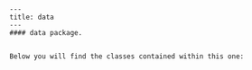 
    ---
    title: data
    ---
    #### data package.


    Below you will find the classes contained within this one:
    